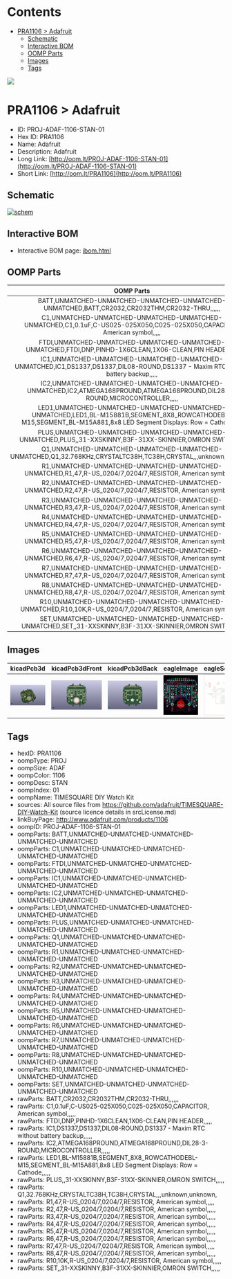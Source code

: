 



Contents
========

* [PRA1106 > Adafruit](#pra1106--adafruit)
	* [Schematic](#schematic)
	* [Interactive BOM](#interactive-bom)
	* [OOMP Parts](#oomp-parts)
	* [Images](#images)
	* [Tags](#tags)
  
![][im]
# PRA1106 > Adafruit

- ID: PROJ-ADAF-1106-STAN-01
- Hex ID: PRA1106
- Name: Adafruit
- Description: Adafruit
- Long Link: [http://oom.lt/PROJ-ADAF-1106-STAN-01](http://oom.lt/PROJ-ADAF-1106-STAN-01)
- Short Link: [http://oom.lt/PRA1106](http://oom.lt/PRA1106)

## Schematic
  
[![schem](eagleSchemImage.png)](eagleSchemImage.png)
## Interactive BOM

- Interactive BOM page: [ibom.html](https://htmlpreview.github.io/?https://github.com/oomlout/oomlout_OOMP_projects/blob/main/PROJ-ADAF-1106-STAN-01/kicad/bom/ibom.html)

## OOMP Parts
  

|OOMP Parts|
| :---: |
|BATT,UNMATCHED-UNMATCHED-UNMATCHED-UNMATCHED-UNMATCHED,BATT,CR2032,CR2032THM,CR2032-THRU,,,,,,|
|C1,UNMATCHED-UNMATCHED-UNMATCHED-UNMATCHED-UNMATCHED,C1,0.1uF,C-US025-025X050,C025-025X050,CAPACITOR, American symbol,,,,,|
|FTDI,UNMATCHED-UNMATCHED-UNMATCHED-UNMATCHED-UNMATCHED,FTDI,DNP,PINHD-1X6CLEAN,1X06-CLEAN,PIN HEADER,,,,,|
|IC1,UNMATCHED-UNMATCHED-UNMATCHED-UNMATCHED-UNMATCHED,IC1,DS1337,DS1337,DIL08-ROUND,DS1337 - Maxim RTC without battery backup,,,,,|
|IC2,UNMATCHED-UNMATCHED-UNMATCHED-UNMATCHED-UNMATCHED,IC2,ATMEGA168PROUND,ATMEGA168PROUND,DIL28-3-ROUND,MICROCONTROLLER,,,,,|
|LED1,UNMATCHED-UNMATCHED-UNMATCHED-UNMATCHED-UNMATCHED,LED1,BL-M15881B,SEGMENT_8X8_ROWCATHODEBL-M15,SEGMENT_BL-M15A881,8x8 LED Segment Displays: Row = Cathode,,,,,|
|PLUS,UNMATCHED-UNMATCHED-UNMATCHED-UNMATCHED-UNMATCHED,PLUS,,31-XXSKINNY,B3F-31XX-SKINNIER,OMRON SWITCH,,,,,|
|Q1,UNMATCHED-UNMATCHED-UNMATCHED-UNMATCHED-UNMATCHED,Q1,32.768KHz,CRYSTALTC38H,TC38H,CRYSTAL,,,unknown,unknown,|
|R1,UNMATCHED-UNMATCHED-UNMATCHED-UNMATCHED-UNMATCHED,R1,47,R-US_0204/7,0204/7,RESISTOR, American symbol,,,,,|
|R2,UNMATCHED-UNMATCHED-UNMATCHED-UNMATCHED-UNMATCHED,R2,47,R-US_0204/7,0204/7,RESISTOR, American symbol,,,,,|
|R3,UNMATCHED-UNMATCHED-UNMATCHED-UNMATCHED-UNMATCHED,R3,47,R-US_0204/7,0204/7,RESISTOR, American symbol,,,,,|
|R4,UNMATCHED-UNMATCHED-UNMATCHED-UNMATCHED-UNMATCHED,R4,47,R-US_0204/7,0204/7,RESISTOR, American symbol,,,,,|
|R5,UNMATCHED-UNMATCHED-UNMATCHED-UNMATCHED-UNMATCHED,R5,47,R-US_0204/7,0204/7,RESISTOR, American symbol,,,,,|
|R6,UNMATCHED-UNMATCHED-UNMATCHED-UNMATCHED-UNMATCHED,R6,47,R-US_0204/7,0204/7,RESISTOR, American symbol,,,,,|
|R7,UNMATCHED-UNMATCHED-UNMATCHED-UNMATCHED-UNMATCHED,R7,47,R-US_0204/7,0204/7,RESISTOR, American symbol,,,,,|
|R8,UNMATCHED-UNMATCHED-UNMATCHED-UNMATCHED-UNMATCHED,R8,47,R-US_0204/7,0204/7,RESISTOR, American symbol,,,,,|
|R10,UNMATCHED-UNMATCHED-UNMATCHED-UNMATCHED-UNMATCHED,R10,10K,R-US_0204/7,0204/7,RESISTOR, American symbol,,,,,|
|SET,UNMATCHED-UNMATCHED-UNMATCHED-UNMATCHED-UNMATCHED,SET,,31-XXSKINNY,B3F-31XX-SKINNIER,OMRON SWITCH,,,,,|

## Images
  
  

|kicadPcb3d|kicadPcb3dFront|kicadPcb3dBack|eagleImage|eagleSchemImage|
| :---: | :---: | :---: | :---: | :---: |
|[![kicadPcb3d](kicadPcb3d_140.png)](kicadPcb3d.png)|[![kicadPcb3dFront](kicadPcb3dFront_140.png)](kicadPcb3dFront.png)|[![kicadPcb3dBack](kicadPcb3dBack_140.png)](kicadPcb3dBack.png)|[![eagleImage](eagleImage_140.png)](eagleImage.png)|[![eagleSchemImage](eagleSchemImage_140.png)](eagleSchemImage.png)|

## Tags

- hexID: PRA1106
- oompType: PROJ
- oompSize: ADAF
- oompColor: 1106
- oompDesc: STAN
- oompIndex: 01
- oompName: TIMESQUARE DIY Watch Kit
- sources: All source files from https://github.com/adafruit/TIMESQUARE-DIY-Watch-Kit (source licence details in srcLicense.md)
- linkBuyPage: http://www.adafruit.com/products/1106
- oompID: PROJ-ADAF-1106-STAN-01
- oompParts: BATT,UNMATCHED-UNMATCHED-UNMATCHED-UNMATCHED-UNMATCHED
- oompParts: C1,UNMATCHED-UNMATCHED-UNMATCHED-UNMATCHED-UNMATCHED
- oompParts: FTDI,UNMATCHED-UNMATCHED-UNMATCHED-UNMATCHED-UNMATCHED
- oompParts: IC1,UNMATCHED-UNMATCHED-UNMATCHED-UNMATCHED-UNMATCHED
- oompParts: IC2,UNMATCHED-UNMATCHED-UNMATCHED-UNMATCHED-UNMATCHED
- oompParts: LED1,UNMATCHED-UNMATCHED-UNMATCHED-UNMATCHED-UNMATCHED
- oompParts: PLUS,UNMATCHED-UNMATCHED-UNMATCHED-UNMATCHED-UNMATCHED
- oompParts: Q1,UNMATCHED-UNMATCHED-UNMATCHED-UNMATCHED-UNMATCHED
- oompParts: R1,UNMATCHED-UNMATCHED-UNMATCHED-UNMATCHED-UNMATCHED
- oompParts: R2,UNMATCHED-UNMATCHED-UNMATCHED-UNMATCHED-UNMATCHED
- oompParts: R3,UNMATCHED-UNMATCHED-UNMATCHED-UNMATCHED-UNMATCHED
- oompParts: R4,UNMATCHED-UNMATCHED-UNMATCHED-UNMATCHED-UNMATCHED
- oompParts: R5,UNMATCHED-UNMATCHED-UNMATCHED-UNMATCHED-UNMATCHED
- oompParts: R6,UNMATCHED-UNMATCHED-UNMATCHED-UNMATCHED-UNMATCHED
- oompParts: R7,UNMATCHED-UNMATCHED-UNMATCHED-UNMATCHED-UNMATCHED
- oompParts: R8,UNMATCHED-UNMATCHED-UNMATCHED-UNMATCHED-UNMATCHED
- oompParts: R10,UNMATCHED-UNMATCHED-UNMATCHED-UNMATCHED-UNMATCHED
- oompParts: SET,UNMATCHED-UNMATCHED-UNMATCHED-UNMATCHED-UNMATCHED
- rawParts: BATT,CR2032,CR2032THM,CR2032-THRU,,,,,,
- rawParts: C1,0.1uF,C-US025-025X050,C025-025X050,CAPACITOR, American symbol,,,,,
- rawParts: FTDI,DNP,PINHD-1X6CLEAN,1X06-CLEAN,PIN HEADER,,,,,
- rawParts: IC1,DS1337,DS1337,DIL08-ROUND,DS1337 - Maxim RTC without battery backup,,,,,
- rawParts: IC2,ATMEGA168PROUND,ATMEGA168PROUND,DIL28-3-ROUND,MICROCONTROLLER,,,,,
- rawParts: LED1,BL-M15881B,SEGMENT_8X8_ROWCATHODEBL-M15,SEGMENT_BL-M15A881,8x8 LED Segment Displays: Row = Cathode,,,,,
- rawParts: PLUS,,31-XXSKINNY,B3F-31XX-SKINNIER,OMRON SWITCH,,,,,
- rawParts: Q1,32.768KHz,CRYSTALTC38H,TC38H,CRYSTAL,,,unknown,unknown,
- rawParts: R1,47,R-US_0204/7,0204/7,RESISTOR, American symbol,,,,,
- rawParts: R2,47,R-US_0204/7,0204/7,RESISTOR, American symbol,,,,,
- rawParts: R3,47,R-US_0204/7,0204/7,RESISTOR, American symbol,,,,,
- rawParts: R4,47,R-US_0204/7,0204/7,RESISTOR, American symbol,,,,,
- rawParts: R5,47,R-US_0204/7,0204/7,RESISTOR, American symbol,,,,,
- rawParts: R6,47,R-US_0204/7,0204/7,RESISTOR, American symbol,,,,,
- rawParts: R7,47,R-US_0204/7,0204/7,RESISTOR, American symbol,,,,,
- rawParts: R8,47,R-US_0204/7,0204/7,RESISTOR, American symbol,,,,,
- rawParts: R10,10K,R-US_0204/7,0204/7,RESISTOR, American symbol,,,,,
- rawParts: SET,,31-XXSKINNY,B3F-31XX-SKINNIER,OMRON SWITCH,,,,,



[im]: kicadPcb3d_450.png
